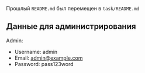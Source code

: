 Прошлый `README.md` был перемещен в `task/README.md`


## Данные для администрирования
Admin:
- Username: admin
- Email: admin@example.com
- Password: pass123word
